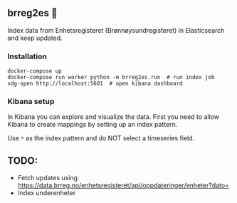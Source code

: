 ## brreg2es 📂
Index data from Enhetsregisteret (Brønnøysundregisteret) in Elasticsearch and keep updated.

### Installation

```shell script
docker-compose up
docker-compose run worker python -m brreg2es.run  # run index job
xdg-open http://localhost:5601  # open kibana dashboard
```

### Kibana setup
In Kibana you can explore and visualize the data. First you need to allow Kibana to create mappings by setting up an index pattern.

Use `*` as the index pattern and do NOT select a timeseries field.

## TODO:
- Fetch updates using https://data.brreg.no/enhetsregisteret/api/oppdateringer/enheter?dato=<iso8601 datetime>
- Index underenheter